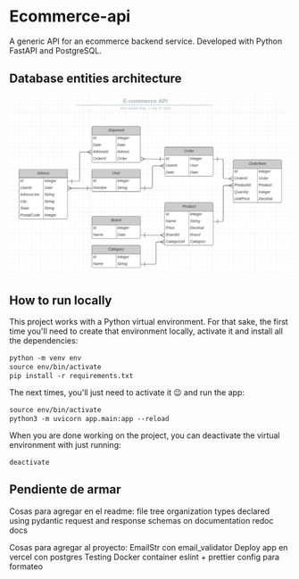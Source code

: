 # Ecommerce-api

A generic API for an ecommerce backend service. Developed with Python FastAPI and PostgreSQL.

## Database entities architecture

![lucidchart diagram screen](assets/db.png)

## How to run locally

This project works with a Python virtual environment. For that sake, the first time you'll need to create that environment locally, activate it and install all the dependencies:

```
python -m venv env
source env/bin/activate
pip install -r requirements.txt
```

The next times, you'll just need to activate it 😉 and run the app:

```
source env/bin/activate
python3 -m uvicorn app.main:app --reload
```

When you are done working on the project, you can deactivate the virtual environment with just running:

```
deactivate
```

## Pendiente de armar

Cosas para agregar en el readme:
    file tree organization
    types declared using pydantic
    request and response schemas on documentation
        redoc
        docs

Cosas para agregar al proyecto:
    EmailStr con email_validator
    Deploy app en vercel con postgres
    Testing
    Docker container
    eslint + prettier config para formateo